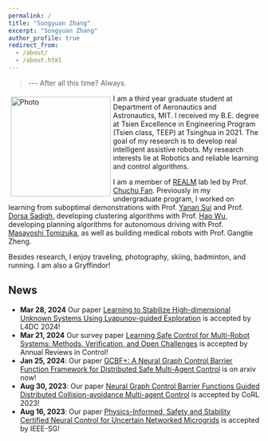 ```yaml
---
permalink: /
title: "Songyuan Zhang"
excerpt: "Songyuan Zhang"
author_profile: true
redirect_from: 
  - /about/
  - /about.html
---
```


> --- After all this time? Always.

<p>
  <img src="https://syzhang092218-source.github.io/files/syzhang.jpg?raw=true" alt="Photo" style="width: 200px;" hspace="5" vspace="5" align="left"/> 
  I am a third year graduate student at Department of Aeronautics and Astronautics, MIT. I received my B.E. degree at Tsien Excellence in Engineering Program (Tsien class, TEEP) at Tsinghua in 2021. The goal of my research is to develop real intelligent assistive robots. My research interests lie at Robotics and reliable learning and control algorithms.
</p>


I am a member of [REALM](http://realm.mit.edu/) lab led by Prof. [Chuchu Fan](https://chuchu.mit.edu/). Previously in my undergraduate program, I worked on learning from suboptimal demonstrations with Prof. [Yanan Sui](https://www.yanansui.com/) and Prof. [Dorsa Sadigh](https://dorsa.fyi/), developing clustering algorithms with Prof. [Hao Wu](https://haowu1983.github.io/), developing planning algorithms for autonomous driving with Prof. [Masayoshi Tomizuka](https://msc.berkeley.edu/people/tomizuka.html), as well as building medical robots with Prof. Gangtie Zheng. 

Besides research, I enjoy traveling, photography, skiing, badminton, and running. I am also a Gryffindor!



## News

- **Mar 28, 2024** Our paper [Learning to Stabilize High-dimensional Unknown Systems Using Lyapunov-guided Exploration](https://mit-realm.github.io/lyge-website/) is accepted by L4DC 2024!
- **Mar 21, 2024** Our survey paper [Learning Safe Control for Multi-Robot Systems: Methods, Verification, and Open Challenges](https://www.sciencedirect.com/science/article/abs/pii/S1367578824000178) is accepted by Annual Reviews in Control!
- **Jan 25, 2024**: Our paper [GCBF+: A Neural Graph Control Barrier Function Framework for Distributed Safe Multi-Agent Control](https://arxiv.org/abs/2401.14554) is on arxiv now! 
- **Aug 30, 2023**: Our paper [Neural Graph Control Barrier Functions Guided Distributed Collision-avoidance Multi-agent Control](https://mit-realm.github.io/gcbf-website/) is accepted by CoRL 2023!
- **Aug 16, 2023**: Our paper [Physics-Informed, Safety and Stability Certified Neural Control for Uncertain Networked Microgrids](https://ieeexplore.ieee.org/stamp/stamp.jsp?arnumber=10233047) is accepted by IEEE-SG!
<!-- - **Mar 15, 2023**: Our paper [Compositional Neural Certificates for Networked Dynamical Systems](https://mit-realm.github.io/neuriss-website/) is accepted by L4DC 2023! -->
<!-- - **Sep 28, 2021**: Our paper [Confidence-Aware Imitation Learning from Demonstrations with Varying Optimality](https://sites.google.com/view/cail/)" is accepted by NeurIPS 2021!  -->
<!-- - **Aug 27, 2021**: First day in our lab at MIT physically! -->
<!-- - **Feb 23, 2021**: I received an offer from MIT! -->
